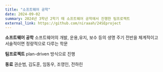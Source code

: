 ```yaml
---
title: "소프트웨어 공학"
date: 2024-09-02
summary: 2024년 3학년 2학기 때 소프트웨어 공학에서 진행한 팀프로젝트
external_link: https://github.com/niraaah/24SEproject
---
```


**소프트웨어 공학**
소프트웨어의 개발, 운용,유지, 보수 등의 생명 주기 전반을 체계적이고 서술적이면 정량적으로 다루는 학문

**팀프로젝트**
plan-driven 방식으로 진행

**동료**
권순범, 김도훈, 임동우, 조영인, 전하린